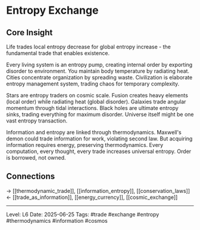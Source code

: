 # Entropy Exchange

## Core Insight
Life trades local entropy decrease for global entropy increase - the fundamental trade that enables existence.

Every living system is an entropy pump, creating internal order by exporting disorder to environment. You maintain body temperature by radiating heat. Cities concentrate organization by spreading waste. Civilization is elaborate entropy management system, trading chaos for temporary complexity.

Stars are entropy traders on cosmic scale. Fusion creates heavy elements (local order) while radiating heat (global disorder). Galaxies trade angular momentum through tidal interactions. Black holes are ultimate entropy sinks, trading everything for maximum disorder. Universe itself might be one vast entropy transaction.

Information and entropy are linked through thermodynamics. Maxwell's demon could trade information for work, violating second law. But acquiring information requires energy, preserving thermodynamics. Every computation, every thought, every trade increases universal entropy. Order is borrowed, not owned.

## Connections
→ [[thermodynamic_trade]], [[information_entropy]], [[conservation_laws]]
← [[trade_as_information]], [[energy_currency]], [[cosmic_exchange]]

---
Level: L6
Date: 2025-06-25
Tags: #trade #exchange #entropy #thermodynamics #information #cosmos
